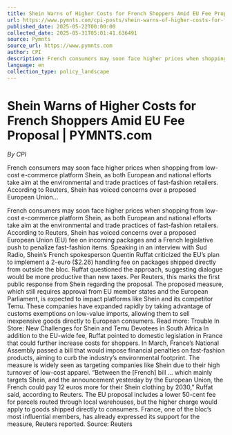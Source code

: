 ```yaml
---
title: Shein Warns of Higher Costs for French Shoppers Amid EU Fee Proposal | PYMNTS.com
url: https://www.pymnts.com/cpi-posts/shein-warns-of-higher-costs-for-french-shoppers-amid-eu-fee-proposal/
published_date: 2025-05-22T00:00:00
collected_date: 2025-05-31T05:01:41.636491
source: Pymnts
source_url: https://www.pymnts.com
author: CPI
description: French consumers may soon face higher prices when shopping from low-cost e-commerce platform Shein, as both European and national efforts take aim at the environmental and trade practices of fast-fashion retailers. According to Reuters, Shein has voiced concerns over a proposed European Union...
language: en
collection_type: policy_landscape
---
```


# Shein Warns of Higher Costs for French Shoppers Amid EU Fee Proposal | PYMNTS.com

*By CPI*

French consumers may soon face higher prices when shopping from low-cost e-commerce platform Shein, as both European and national efforts take aim at the environmental and trade practices of fast-fashion retailers. According to Reuters, Shein has voiced concerns over a proposed European Union...

French consumers may soon face higher prices when shopping from low-cost e-commerce platform Shein, as both European and national efforts take aim at the environmental and trade practices of fast-fashion retailers. According to Reuters, Shein has voiced concerns over a proposed European Union (EU) fee on incoming packages and a French legislative push to penalize fast-fashion items. 
 Speaking in an interview with Sud Radio, Shein’s French spokesperson Quentin Ruffat criticized the EU’s plan to implement a 2-euro ($2.26) handling fee on packages shipped directly from outside the bloc. Ruffat questioned the approach, suggesting dialogue would be more productive than new taxes. Per Reuters, this marks the first public response from Shein regarding the proposal. 
 The proposed measure, which still requires approval from EU member states and the European Parliament, is expected to impact platforms like Shein and its competitor Temu. These companies have expanded rapidly by taking advantage of customs exemptions on low-value imports, allowing them to sell inexpensive goods directly to European consumers. 
 Read more: Trouble In Store: New Challenges for Shein and Temu Devotees in South Africa 
 In addition to the EU-wide fee, Ruffat pointed to domestic legislation in France that could further increase costs for shoppers. In March, France’s National Assembly passed a bill that would impose financial penalties on fast-fashion products, aiming to curb the industry’s environmental footprint. The measure is widely seen as targeting companies like Shein due to their high turnover of low-cost apparel. 
 “Between the [French] bill … which mainly targets Shein, and the announcement yesterday by the European Union, the French could pay 12 euros more for their Shein clothing by 2030,” Ruffat said, according to Reuters. 
 The EU proposal includes a lower 50-cent fee for parcels routed through local warehouses, but the higher charge would apply to goods shipped directly to consumers. France, one of the bloc’s most influential members, has already expressed its support for the measure, Reuters reported. 
 Source: Reuters